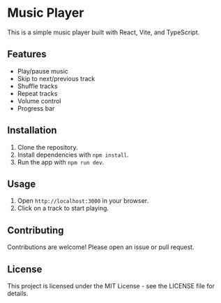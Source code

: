 # Music Player

This is a simple music player built with React, Vite, and TypeScript.

## Features

- Play/pause music
- Skip to next/previous track
- Shuffle tracks
- Repeat tracks
- Volume control
- Progress bar

## Installation

1. Clone the repository.
2. Install dependencies with `npm install`.
3. Run the app with `npm run dev`.

## Usage

1. Open `http://localhost:3000` in your browser.
2. Click on a track to start playing.

## Contributing

Contributions are welcome! Please open an issue or pull request.

## License

This project is licensed under the MIT License - see the LICENSE file for details.
